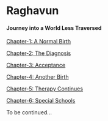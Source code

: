 # Raghavun

#### Journey into a World Less Traversed

<a href="https://ranjanithiagu.github.io/Chapter_1.html">Chapter-1: A Normal Birth</a>

<a href="https://ranjanithiagu.github.io/Chapter_2.html">Chapter-2: The Diagnosis</a>

<a href="https://ranjanithiagu.github.io/Chapter_3.html">Chapter-3: Acceptance</a>

<a href="https://ranjanithiagu.github.io/Chapter_4.html">Chapter-4: Another Birth</a>

<a href="https://ranjanithiagu.github.io/Chapter_5.html">Chapter-5: Therapy Continues</a>

<a href="https://ranjanithiagu.github.io/Chapter_6.html">Chapter-6: Special Schools</a>

To be continued...